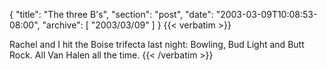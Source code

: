 {
  "title": "The three B's",
  "section": "post",
  "date": "2003-03-09T10:08:53-08:00",
  "archive": [
    "2003/03/09"
  ]
}
{{< verbatim >}}
<p>Rachel and I hit the Boise trifecta last night: Bowling, Bud Light and Butt Rock.  All Van Halen all the time.
{{< /verbatim >}}
